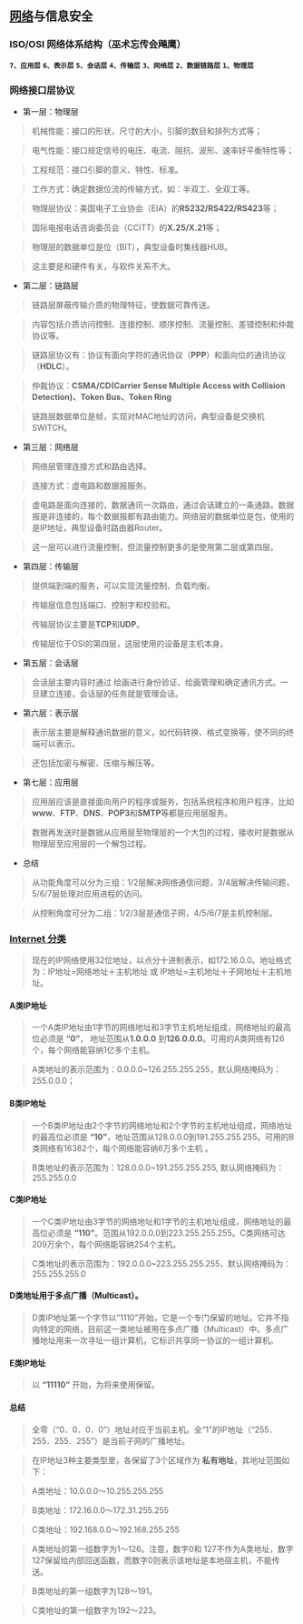 ## [网络](https://www.cnblogs.com/mike-mei/p/8548238.html)与信息安全

### ISO/OSI 网络体系结构（巫术忘传会飚鹰）

**`7、应用层`** **`6、表示层`** **`5、会话层`** **`4、传输层`** **`3、网络层`** **`2、数据链路层`** **`1、物理层`**
	
### 网络接口层协议

- 第一层：物理层

>机械性能：接口的形状，尺寸的大小，引脚的数目和排列方式等；
	
>电气性能：接口规定信号的电压、电流、阻抗、波形、速率好平衡特性等；
	
>工程规范：接口引脚的意义、特性、标准。
	
>工作方式：确定数据位流的传输方式，如：半双工、全双工等。
	
>物理层协议：美国电子工业协会（EIA）的**RS232/RS422/RS423**等；
	
>国际电报电话咨询委员会（CCITT）的**X.25/X.21**等；
	
>物理层的数据单位是位（BIT），典型设备时集线器HUB。
	
>这主要是和硬件有关，与软件关系不大。

- 第二层：链路层

>链路层屏蔽传输介质的物理特征，使数据可靠传送。
	
>内容包括介质访问控制、连接控制、顺序控制、流量控制、差错控制和仲裁协议等。
	
>链路层协议有：协议有面向字符的通讯协议（**PPP**）和面向位的通讯协议（**HDLC**）。
	
>仲裁协议：**CSMA/CD(Carrier Sense Multiple Access with Collision Detection)、Token Bus、Token Ring**
	
>链路层数据单位是帧，实现对MAC地址的访问，典型设备是交换机SWITCH。


- 第三层：网络层

>网络层管理连接方式和路由选择。
	
>连接方式：虚电路和数据报服务。
	
>虚电路是面向连接的，数据通讯一次路由，通过会话建立的一条通路。数据报是非连接的，每个数据报都有路由能力。网络层的数据单位是包，使用的是IP地址，典型设备时路由器Router。
	
>这一层可以进行流量控制，但流量控制更多的是使用第二层或第四层。


- 第四层：传输层

>提供端到端的服务，可以实现流量控制、负载均衡。
	
>传输层信息包括端口、控制字和校验和。
	
>传输层协议主要是**TCP**和**UDP**。
	
>传输层位于OSI的第四层，这层使用的设备是主机本身。

- 第五层：会话层

>会话层主要内容时通过 绘画进行身份验证、绘画管理和确定通讯方式。一旦建立连接，会话层的任务就是管理会话。

- 第六层：表示层

>表示层主要是解释通讯数据的意义，如代码转换、格式变换等，使不同的终端可以表示。

>还包括加密与解密、压缩与解压等。


- 第七层：应用层

>应用层应该是直接面向用户的程序或服务，包括系统程序和用户程序，比如**www**、**FTP**、**DNS**、**POP3**和**SMTP**等都是应用层服务。

>数据再发送时是数据从应用层至物理层的一个大包的过程，接收时是数据从物理层至应用层的一个解包过程。
	
- 总结
	
>从功能角度可以分为三组：1/2层解决网络通信问题，3/4层解决传输问题，5/6/7层处理对应用进程的访问。

>从控制角度可分为二组：1/2/3层是通信子网，4/5/6/7是主机控制层。

### [Internet 分类](https://www.cnblogs.com/tunian/p/9632893.html)

>现在的IP网络使用32位地址，以点分十进制表示，如172.16.0.0。地址格式为：IP地址=网络地址＋主机地址 或 IP地址=主机地址＋子网地址＋主机地址。

#### A类IP地址 

>一个A类IP地址由1字节的网络地址和3字节主机地址组成，网络地址的最高位必须是 **“0”**， 地址范围从**1.0.0.0** 到**126.0.0.0**。可用的A类网络有126个，每个网络能容纳1亿多个主机。 

> A类地址的表示范围为：0.0.0.0~126.255.255.255，默认网络掩码为：255.0.0.0；

#### B类IP地址 

>一个B类IP地址由2个字节的网络地址和2个字节的主机地址组成，网络地址的最高位必须是 **“10”**，地址范围从128.0.0.0到191.255.255.255。可用的B类网络有16382个，每个网络能容纳6万多个主机 。

>B类地址的表示范围为：128.0.0.0~191.255.255.255,  默认网络掩码为：255.255.0.0

#### C类IP地址 

>一个C类IP地址由3字节的网络地址和1字节的主机地址组成，网络地址的最高位必须是 **“110”**。范围从192.0.0.0到223.255.255.255。C类网络可达209万余个，每个网络能容纳254个主机。 

>C类地址的表示范围为：192.0.0.0~223.255.255.255，默认网络掩码为：255.255.255.0

#### D类地址用于多点广播（Multicast）。 

>D类IP地址第一个字节以“1110”开始，它是一个专门保留的地址。它并不指向特定的网络，目前这一类地址被用在多点广播（Multicast）中。多点广播地址用来一次寻址一组计算机，它标识共享同一协议的一组计算机。 

#### E类IP地址 

>以 **“11110”** 开始，为将来使用保留。

#### 总结

>全零（“0．0．0．0”）地址对应于当前主机。全“1”的IP地址（“255．255．255．255”）是当前子网的广播地址。 

>在IP地址3种主要类型里，各保留了3个区域作为 **私有地址**，其地址范围如下： 

>A类地址：10.0.0.0～10.255.255.255 

>B类地址：172.16.0.0～172.31.255.255 

>C类地址：192.168.0.0～192.168.255.255

>A类地址的第一组数字为1～126。注意，数字0和 127不作为A类地址，数字127保留给内部回送函数，而数字0则表示该地址是本地宿主机，不能传送。

>B类地址的第一组数字为128～191。

>C类地址的第一组数字为192～223。
